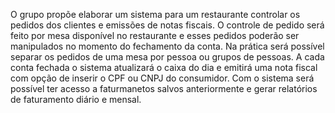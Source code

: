 O grupo propõe elaborar um sistema para um restaurante controlar os pedidos dos clientes e emissões de notas fiscais. O controle de pedido será feito por mesa disponível no restaurante e esses pedidos poderão ser manipulados no momento do fechamento da conta. Na prática será possível separar os pedidos de uma mesa por pessoa ou grupos de pessoas.
A cada conta fechada o sistema atualizará o caixa do dia e emitirá uma nota fiscal com opção de inserir o CPF ou CNPJ do consumidor.
Com o sistema será possível ter acesso a faturmanetos salvos anteriormente e gerar relatórios de faturamento diário e mensal.